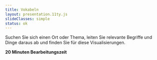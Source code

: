 ```yaml
---
title: Vokabeln
layout: presentation.11ty.js
slideClasses: simple
status: ok
---
```



Suchen Sie sich einen Ort oder Thema, leiten Sie relevante Begriffe und Dinge daraus ab und finden Sie für diese Visualisierungen.

**20 Minuten Bearbeitungszeit**